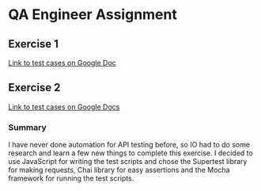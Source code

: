 # QA Engineer Assignment

## Exercise 1
[Link to test cases on Google Doc](https://docs.google.com/spreadsheets/d/1500qmNgRwmF4AayPBkuzGvvT5j3WWExa759CLlv-oQM/edit#gid=0&range=A1)

## Exercise 2
[Link to test cases on Google Docs](https://docs.google.com/spreadsheets/d/1500qmNgRwmF4AayPBkuzGvvT5j3WWExa759CLlv-oQM/edit#gid=1939356102&range=A1)

### Summary
I have never done automation for API testing before, so IO had to do some research and learn a few new things to complete this exercise. 
I decided to use JavaScript for writing the test scripts and chose the Supertest library for making requests, Chai library for easy assertions and the Mocha framework for running the test scripts.


